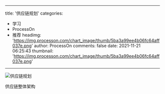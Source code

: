 
---
title: '供应链规划'
categories: 
 - 学习
 - ProcessOn
 - 推荐
headimg: 'https://img.processon.com/chart_image/thumb/5ba3a99ee4b06fc64aff037e.png'
author: ProcessOn
comments: false
date: 2021-11-21 06:25:43
thumbnail: 'https://img.processon.com/chart_image/thumb/5ba3a99ee4b06fc64aff037e.png'
---

<div>   
<img class="thumb" alt="供应链规划" src="https://img.processon.com/chart_image/thumb/5ba3a99ee4b06fc64aff037e.png" referrerpolicy="no-referrer">
<p>供应链整体架构</p>  
</div>
            
